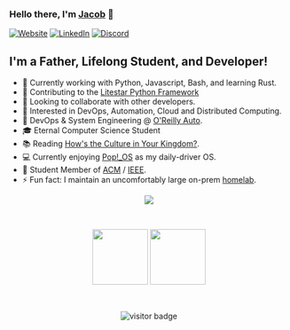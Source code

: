 ### Hello there, I'm [Jacob][linkedin] 👋

[![Website](https://img.shields.io/website?label=Website%20%20&style=for-the-badge&url=https%3A%2F%2Fscriptr.dev)](http://scriptr.dev)
[![LinkedIn](https://img.shields.io/website?color=blue&label=LinkedIn&style=for-the-badge&url=https%3A%2F%2Flinkedin.com)](https://www.linkedin.com/in/JacobCoffee/)
[![Discord](https://img.shields.io/discord/919193495116337154?color=5865F2&label=Discord%20-%20Find%20Me%20Here&logo=Discord&logoColor=5865F2&style=for-the-badge)]([https://discord.gg/pydis](https://discord.gg/litestar-919193495116337154))

## I'm a Father, Lifelong Student, and Developer!

* 🌱   Currently working with Python, Javascript, Bash, and learning Rust.
* 🌟   Contributing to the [Litestar Python Framework][litestar]
* 👯   Looking to collaborate with other developers.
* 🧐   Interested in DevOps, Automation, Cloud and Distributed Computing. 
* 💼   DevOps & System Engineering @ [O'Reilly Auto][work].
* 🎓   Eternal Computer Science Student
* 📚   Reading [How's the Culture in Your Kingdom?][book].
* 💻   Currently enjoying [Pop!_OS][os] as my daily-driver OS.
* 🎉   Student Member of [ACM][acm] / [IEEE][ieee].
* ⚡   Fun fact: I maintain an uncomfortably large on-prem [homelab][homelab].

<p align="center">
  <a href="[https://skillicons.dev](https://scriptr.dev/cv/)">
    <img src="https://skillicons.dev/icons?i=linux,py,django,fastapi,tailwind,ansible,grafana,nginx,jenkins,java,powershell,bash,visualstudio,vscode,vim,azure,aws,redis,postgres,docker,regex,js,git,github,html,css,rust,kubernetes,ts,go&theme=dark" />
  </a>
</p>

<br />

<p align="center">
<a href= "mailto:jacobcoffee@acm.org"><img src="https://github.com/halfrost/halfrost/blob/master/icons/ACM.png" height="100" width="100"/></a>
<a href= "mailto:jcoffee@ieee.org"><img src="https://github.com/halfrost/halfrost/blob/master/icons/IEEE.png" height="100" width="100"/></a>
</p>

<br />

<p  align="center"><img src="https://visitor-badge.laobi.icu/badge?page_id=jacobcoffee" alt="visitor badge"/></p>

[website]: https://scriptr.dev
[github]: https://www.github.com/JacobCoffee
[linkedin]: https://linkedin.com/in/JacobCoffee
[book]: https://www.goodreads.com/book/show/53382181-how-s-the-culture-in-your-kingdom
[os]: https://pop.system76.com/
[school]: http://bulletin.auburn.edu/undergraduate/samuelginncollegeofengineering/departmentofcomputerscienceandsoftwareengineering/
[work]: https://corporate.oreillyauto.com/
[ieee]: mailto:jcoffee@ieee.org
[acm]: mailto:jacobcoffee@acm.org
[homelab]: https://www.reddit.com/r/homelab
[litestar]: https://litestar.dev/
